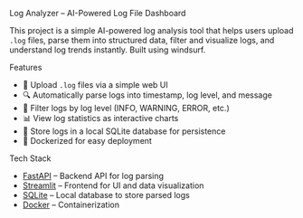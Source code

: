  Log Analyzer – AI-Powered Log File Dashboard

This project is a simple AI-powered log analysis tool that helps users upload `.log` files, parse them into structured data, filter and visualize logs, and understand log trends instantly. Built using windsurf.



 Features

- 📁 Upload `.log` files via a simple web UI
- 🔍 Automatically parse logs into timestamp, log level, and message
- 🧾 Filter logs by log level (INFO, WARNING, ERROR, etc.)
- 📊 View log statistics as interactive charts
- 💾 Store logs in a local SQLite database for persistence
- 🐳 Dockerized for easy deployment



 Tech Stack

- [FastAPI](https://fastapi.tiangolo.com/) – Backend API for log parsing
- [Streamlit](https://streamlit.io/) – Frontend for UI and data visualization
- [SQLite](https://sqlite.org/) – Local database to store parsed logs
- [Docker](https://www.docker.com/) – Containerization





